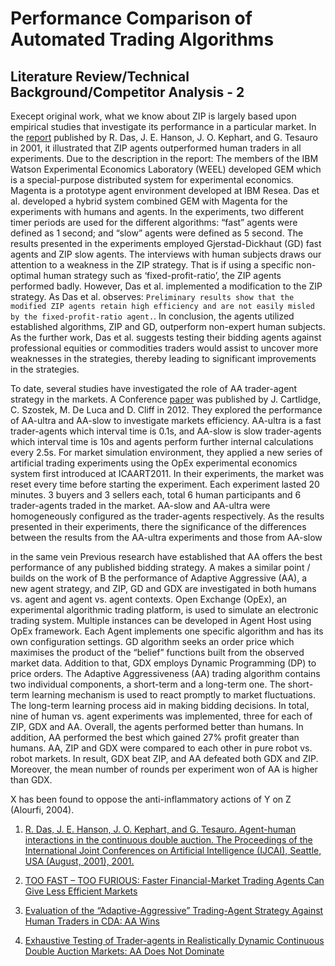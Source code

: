 # Performance Comparison of Automated Trading Algorithms

## Literature Review/Technical Background/Competitor Analysis - 2

Execept original work, what we know about ZIP is largely based upon empirical studies that investigate its performance in a particular market. In the [report](1) published by R. Das, J. E. Hanson, J. O. Kephart, and G. Tesauro in 2001, it illustrated that ZIP agents outperformed human traders in all experiments. Due to the description in the report: The members of the IBM Watson Experimental Economics Laboratory (WEEL) developed GEM which is a special-purpose distributed system for experimental economics. Magenta is a prototype agent environment developed at IBM Resea. Das et al. developed a hybrid system combined GEM with Magenta for the experiments with humans and agents. In the experiments, two different timer periods are used for the different algorithms: “fast” agents were defined as 1 second; and “slow” agents were defined as 5 second. The results presented in the experiments employed Gjerstad-Dickhaut (GD) fast agents and ZIP slow agents. The interviews with human subjects draws our attention to a weakness in the ZIP strategy. That is if using a specific non-optimal human strategy such as ‘fixed-profit-ratio’, the ZIP agents performed badly. However, Das et al. implemented a modification to the ZIP strategy. As Das et al. observes: `Preliminary results show that the modified ZIP agents retain high efficiency and are not easily misled by the fixed-profit-ratio agent.`. In conclusion, the agents utilized established algorithms, ZIP and GD, outperform non-expert human subjects. As the further work, Das et al. suggests testing their bidding agents against professional equities or commodities traders would assist to uncover more weaknesses in the strategies, thereby leading to significant improvements in the strategies.

To date, several studies have investigated the role of AA trader-agent strategy in the markets. A Conference [paper](2) was published by J. Cartlidge, C. Szostek, M. De Luca and D. Cliff in 2012. They explored the performance of AA-ultra and AA-slow to investigate markets efficiency. AA-ultra is a fast trader-agents which interval time is 0.1s, and AA-slow is slow trader-agents which interval time is 10s and agents perform further internal calculations every 2.5s. For market simulation environment, they applied a new series of artificial trading experiments using the OpEx experimental economics system first introduced at ICAART2011. In their experiments, the market was reset every time before starting the experiment. Each experiment lasted 20 minutes. 3 buyers and 3 sellers each, total 6 human participants and 6 trader-agents traded in the market. AA-slow and AA-ultra were homogeneously configured as the trader-agents respectively. As the results presented in their experiments, there 
 the significance of
the differences between the results from the AA-ultra
experiments and those from AA-slow




in the same vein
Previous research have established that AA offers the best performance of any published bidding strategy.
A makes a similar point / builds on the work of B 
the performance of Adaptive Aggressive (AA), a new agent strategy, and ZIP, GD and GDX are investigated in both humans vs. agent and agent vs. agent contexts. Open Exchange (OpEx), an experimental algorithmic trading platform, is used to simulate an electronic trading system. Multiple instances can be developed in Agent Host using OpEx framework. Each Agent implements one specific algorithm and has its own configuration settings. GD algorithm seeks an order price which maximises the product of the “belief” functions built from the observed market data. Addition to that, GDX employs Dynamic Programming (DP) to price orders. The Adaptive Aggressiveness (AA) trading algorithm contains two individual components, a short-term and a long-term one. The short-term learning mechanism is used to react promptly to market fluctuations. The long-term learning process aid in making bidding decisions. In total, nine of human vs. agent experiments was implemented, three for each of ZIP, GDX and AA. Overall, the agents performed better than humans. In addition, AA performed the best which gained 27% profit greater than humans. AA, ZIP and GDX were compared to each other in pure robot vs. robot markets. In result, GDX beat ZIP, and AA defeated both GDX and ZIP. Moreover, the mean number of rounds per experiment won of AA is higher than GDX. 


X has been found to oppose the anti-inflammatory actions of Y on Z (Alourfi, 2004).


1. [R. Das, J. E. Hanson, J. O. Kephart, and G. Tesauro. Agent-human interactions in the continuous double auction. The Proceedings of the International Joint Conferences on Artificial Intelligence (IJCAI), Seattle, USA (August, 2001), 2001.](https://s3.amazonaws.com/academia.edu.documents/44417575/das.pdf?AWSAccessKeyId=AKIAIWOWYYGZ2Y53UL3A&Expires=1556512970&Signature=JT7dTpWP0YqQRQx1avBwaZBS3uk%3D&response-content-disposition=inline%3B%20filename%3DAgent-Human_Interactions_in_the_Continuo.pdf)

2. [TOO FAST – TOO FURIOUS: Faster Financial-Market Trading Agents Can Give Less Efficient Markets](https://www.researchgate.net/profile/John_Cartlidge/publication/273060607_Too_fast_too_furious_Faster_financial_market_trading_agents_can_give_less_efficient_markets/links/55882dfa08aeb29944448104.pdf)

3. [Evaluation of the “Adaptive-Aggressive” Trading-Agent Strategy Against Human Traders in CDA: AA Wins](https://www.researchgate.net/profile/Dave_Cliff/publication/267767159_Evaluation_of_the_Adaptive-Aggressive_Trading-Agent_Strategy_Against_Human_Traders_in_CDA_AA_Wins/links/54b791d40cf2bd04be33a4e5.pdf)

4. [Exhaustive Testing of Trader-agents in Realistically Dynamic Continuous Double Auction Markets: AA Does Not Dominate](local)